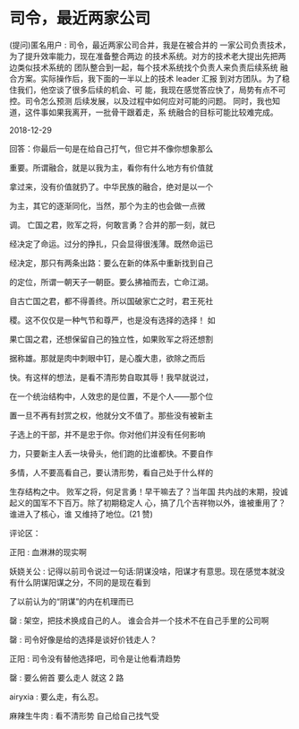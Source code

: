 # 司令，最近两家公司

(提问)匿名用户 : 司令，最近两家公司合并，我是在被合并的 一家公司负责技术，为了提升效率能力，现在准备整合两边 的技术系统。对方的技术老大提出先把两边类似技术系统的 团队整合到一起，每个技术系统找个负责人来负责后续系统 融合方案。实际操作后，我下面的一半以上的技术 leader 汇报 到对方团队。为了稳住我们，他空谈了很多后续的机会、可 能，我现在感觉答应快了，局势有点不可控。司令怎么预测 后续发展，以及过程中如何应对可能的问题。 同时，我也知道，这件事如果我离开，一批骨干跟着走，系 统融合的目标可能比较难完成。

2018-12-29

回答：你最后一句是在给自己打气，但它并不像你想象那么

重要。所谓融合，就是以我为主，看你有什么地方有价值就

拿过来，没有价值就扔了。中华民族的融合，绝对是以一个

为主，其它的逐渐同化，当然，那个为主的也会做一点微

调。 亡国之君，败军之将，何敢言勇？合并的那一刻，就已

经决定了命运。过分的挣扎，只会显得很浅薄。既然命运已

经决定，那只有两条出路：要么在新的体系中重新找到自己

的定位，所谓一朝天子一朝臣。要么拂袖而去，亡命江湖。

自古亡国之君，都不得善终。所以国破家亡之时，君王死社

稷。这不仅仅是一种气节和尊严，也是没有选择的选择！ 如

果亡国之君，还想保留自己的独立性，如果败军之将还想割

据称雄。那就是肉中刺眼中钉，是心腹大患，欲除之而后

快。有这样的想法，是看不清形势自取其辱！我早就说过，

在一个统治结构中，人效忠的是位置，不是个人——那个位

置一旦不再有封赏之权，他就分文不值了。那些没有被新主

子选上的干部，并不是忠于你。你对他们并没有任何影响

力，只要新主人丢一块骨头，他们跑的比谁都快。不要自作

多情，人不要高看自己，要认清形势，看自己处于什么样的

生存结构之中。 败军之将，何足言勇！早干嘛去了？当年国 共内战的末期，投诚起义的国军不下百万。除了初期稳定人 心，搞了几个吉祥物以外，谁被重用了？谁进入了核心，谁 又维持了地位。(21 赞)

评论区：

正阳 : 血淋淋的现实啊

妖娆关公 : 记得以前司令说过一句话:阴谋没啥，阳谋才有意思。现在感觉本就没有什么阴谋阳谋之分，不同的是现在看到

了以前认为的“阴谋”的内在机理而已

罄 : 架空，把技术换成自己的人。 谁会合并一个技术不在自己手里的公司啊

罄 : 司令好像是给的选择是谈好价钱走人？

正阳 : 司令没有替他选择吧，司令是让他看清趋势

罄 : 要么俯首 要么走人 就这 2 路

airyxia : 要么走，有么忍。

麻辣生牛肉 : 看不清形势 自己给自己找气受